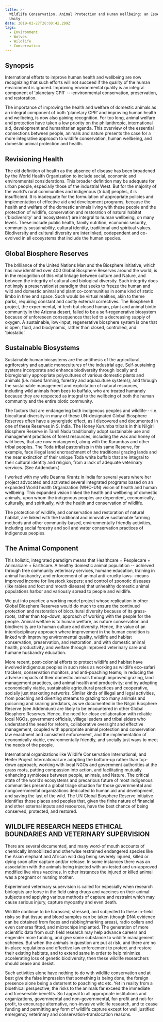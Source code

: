 ```yaml
---
title: >-
  Wildlife Conservation, Animal Protection and Human Wellbeing: an Essential
  Unity
date: 2019-02-27T20:00:42.299Z
tags:
  - Environment
  - Wolves
  - Wildlife
  - Conservation
---
```

## Synopsis

 International efforts to improve human health and wellbeing are now recognizing that such efforts will not succeed if the quality of the human environment is ignored. Improving environmental quality is an integral component of 'planetary CPR' ---environmental conservation, preservation, and restoration.

 The importance of improving the health and welfare of domestic animals as an integral component of both 'planetary CPR' and improving human health and wellbeing, is now also gaining recognition. For too long, animal welfare and protection have taken a low priority on the philanthropic, international aid, development and humanitarian agenda. This overview of the essential connections between people, animals and nature presents the case for a more integrative approach to wildlife conservation, human wellbeing, and domestic animal protection and health.

## Revisioning Health

 The old definition of health as the absence of disease has been broadened by the World Health Organization to include social, economic and environmental considerations. This broader definition may be adequate for urban people, especially those of the industrial West. But for the majority of the world’s rural communities and indigenous (tribal) peoples, it is insufficient. It is inadequate for the formulation of appropriate policies and implementation of effective aid and development programs, because the health and welfare of the domestic animals living with these people and the protection of wildlife, conservation and restoration of natural habitat ('biodiversity' and 'ecosystems') are integral to human wellbeing, on many levels. These include public health, family nutrition, economic security, community sustainability, cultural identity, traditional and spiritual values. Biodiversity and cultural diversity are interlinked, codependent and co-evolved in all ecosystems that include the human species.

## Global Biosphere Reserves

 The brilliance of the United Nations Man and the Biosphere initiative, which has now identified over 400 Global Biosphere Reserves around the world, is in the  recognition of this vital linkage between culture and Nature, and between the integrity of cultural and biological diversity.  Such integrity does not imply a preservationist paradigm that seeks to freeze the human and wild and domestic animal and plant co-communities in some kind of static limbo in time and space. Such would be virtual realities, akin to theme parks, requiring constant and costly external correctives.
 The Biosphere II project, the experimental, hi-tech but closed human, plant and animal biotic community in the Arizona desert, failed to be a self-regenerative biosystem because of unforeseen consequences that led to a decreasing supply of oxygen. A sustainable, low-input, regenerative biosphere system is one that is open, fluid, and biodynamic, rather than closed, controlled, and 'biostatic.'

## Sustainable Biosystems

 Sustainable human biosystems are the antithesis of the agricultural, agriforestry and aquatic monocultures of the industrial age. Self-sustaining systems incorporate and enhance biodiversity through locally and bioregionally appropriate polycultures of various domestic plants and animals (i.e. mixed farming, forestry and aquaculture systems); and through the sustainable management and exploitation of natural resources, including wild animals from bees to buffalo, who are treated humanely because they are respected as integral to the wellbeing of both the human community and the entire biotic community.

 The factors that are endangering both indigenous peoples and wildlife---i.e. biocultural diversity-in many of these UN-designated Global Biosphere Reserves often have a synergistic effect, as I discovered and documented in one of these Reserves in S. India. The Honey Kurumba tribals in this Nilgiri Biosphere Reserve in Tamil Nadu traditionally adopt sustainable use and management practices of forest resources, including the wax and honey of wild bees, that are now endangered, along with the Kurumbas and other tribal peoples. The Toda tribal pastoralists in this same Reserve, for example, face illegal land encroachment of the traditional grazing lands and the near extinction of their unique Toda white buffalo that are integral to their cultural identity and religion, from a lack of adequate veterinary services. (See Addendum.)

 I worked with my wife Deanna Krantz in India for several years where her project advocated and activated several integrated programs based on an expanded World health Organization (WHO-UN) vision of health and human wellbeing. This expanded vision linked the health and wellbeing of domestic animals, upon whom the indigenous peoples are dependent, economically, culturally, and spiritually, with the health and conservation of wildlife.

 The protection of wildlife, and conservation and restoration of natural habitat, are linked with the traditional and innovative sustainable farming methods and other community-based, environmentally friendly activities, including social forestry and soil and water conservation practices of indigenous peoples.

## The Animal Component

 This holistic, integrated paradigm means that  Healthcare = Peoplecare + Animalcare + Earthcare.  A healthy domestic animal population -- achieved through free community veterinary services, humane education, training in animal husbandry, and enforcement of animal anti-cruelty laws--means improved income for livestock keepers; and control of zoonotic diseases (like rabies and foot and mouth disease) that unhealthy domestic animal populations harbor and variously spread to people and wildlife.

 We put into practice a working model project whose replication in other Global Biosphere Reserves would do much to ensure the continued protection and restoration of biocultural diversity because of its grass-roots, rather than top-down, approach of working with the people for the people. Animal welfare is to human welfare, as nature conservation and biodiversity are to human culture and diversity. Hence, the value of an interdisciplinary approach where improvement in the human condition is linked with improving environmental quality, wildlife and habitat conservation, preservation, and restoration, and with domestic animal health, productivity, and welfare through improved veterinary care and humane husbandry education.

 More recent, post-colonial efforts to protect wildlife and habitat have involved indigenous peoples in such roles as working as wildlife eco-safari trackers, conservation monitors, and anti-poaching teams; in reducing the adverse impacts of their domestic animals through improved grazing, land management practices, and animal health and productivity; and by adopting economically viable, sustainable agricultural practices and cooperative, socially just marketing networks.
 Similar kinds of illegal and legal activities, from poaching and diverting streams to grazing too many animals and poisoning and snaring predators, as we documented in the Nilgiri Biosphere Reserve (see Addendum) are likely to be encountered in other Global Biosphere Reserves. Hence, the need for close collaboration with reliable local NGOs, government officials, village leaders and tribal elders who understand the need for reform, collaborative oversight and effective management, coupled with appropriate animal protection and conservation law enactment and consistent enforcement, and the implementation of economically viable, environmentally friendly, and socially just ways to meet the needs of the people.

International organizations like Wildlife Conservation International, and Heifer Project International are adopting the bottom-up rather than top-down approach, working with local NGOs and government authorities at the grass roots, putting compassion into action, and facilitating mutually enhancing symbioses between people, animals, and Nature.
The critical state of the world’s ecosystems and precarious future of most indigenous communities present a global triage situation for those governmental and nongovernmental organizations dedicated to human aid and development, and saving the last of the wild.  The UN Global Biosphere Reserve initiative identifies those places and peoples that, given the finite nature of financial and other external inputs and resources, have the best chance of being conserved, protected, and restored.

## WILDLIFE RESEARCH NEEDS ETHICAL BOUNDARIES AND VETERINARY SUPERVISION

There are several documented, and many word-of mouth accounts of chemically immobilized and otherwise restrained endangered species like the Asian elephant and African wild dog being severely injured, killed or dying soon after capture and/or release. In some instances there was an association with the animals being injected with un-tested and un-approved modified live virus vaccines. In other instances the injured or killed animal was a pregnant or nursing mother.

 Experienced veterinary supervision is called for especially when research biologists are loose in the field using drugs and vaccines on their animal subjects and applying various methods of capture and restraint which may cause serious injury, capture myopathy and even death.

Wildlife continue to be harassed, stressed, and subjected to these in-field risks so that tissue and blood samples can be taken (though DNA evidence can be obtained from feces and rubbing/marking areas), radio collars and even cameras fitted,  and microchips implanted. The generation of more scientific data from such field research may help advance careers and engender more funding, and give some substance to wildlife management schemes. But when the animals in question are put at risk, and there are no in-place regulations and effective law enforcement to protect and restore their existing habitats, and to extend same in order to help minimize accelerating loss of genetic biodiversity, then these wildlife researchers should cease and desist.

 Such activities alone have nothing to do with wildlife conservation and at best give the false impression that something is being done, the foreign presence alone being a deterrent to poaching etc etc. Yet in reality from a bioethical perspective, the risks to the animals far exceed the immediate and foreseeable benefits. So I appeal to all appropriate institutions and organizations, governmental and non-governmental, for-profit and not-for profit, to encourage alternative, non-invasive wildlife research, and to cease funding and permitting any form of wildlife capture except for well justified emergency veterinary and conservation-translocation reasons.
